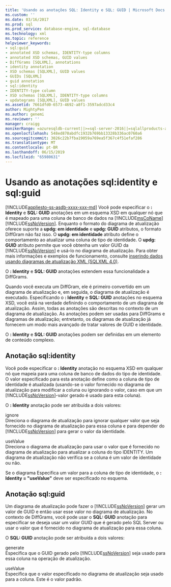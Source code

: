 ```yaml
---
title: 'Usando as anotações SQL: Identity e SQL: GUID | Microsoft Docs'
ms.custom: ''
ms.date: 03/16/2017
ms.prod: sql
ms.prod_service: database-engine, sql-database
ms.technology: xml
ms.topic: reference
helpviewer_keywords:
- sql:guid
- annotated XSD schemas, IDENTITY-type columns
- annotated XSD schemas, GUID values
- DiffGrams [SQLXML], annotations
- identity annotation
- XSD schemas [SQLXML], GUID values
- GUIDs [SQLXML]
- guid annotation
- sql:identity
- IDENTITY-type column
- XSD schemas [SQLXML], IDENTITY-type columns
- updategrams [SQLXML], GUID values
ms.assetid: 7661dfd0-6573-4692-a8f1-3597adcd33c4
author: MightyPen
ms.author: genemi
ms.reviewer: ''
manager: craigg
monikerRange: =azuresqldb-current||>=sql-server-2016||=sqlallproducts-allversions||>=sql-server-linux-2017||=azuresqldb-mi-current
ms.openlocfilehash: 548ed870abdfc1932b769bb13328b336ac0760a6
ms.sourcegitcommit: 3026c22b7fba19059a769ea5f367c4f51efaf286
ms.translationtype: MT
ms.contentlocale: pt-BR
ms.lasthandoff: 06/15/2019
ms.locfileid: "65980631"
---
```

# <a name="using-the-sqlidentity-and-sqlguid-annotations"></a>Usando as anotações sql:identity e sql:guid
[!INCLUDE[appliesto-ss-asdb-xxxx-xxx-md](../../includes/appliesto-ss-asdb-xxxx-xxx-md.md)]
  Você pode especificar o **: Identity** e **SQL: GUID** anotações em um esquema XSD em qualquer nó que é mapeado para uma coluna de banco de dados na [!INCLUDE[msCoName](../../includes/msconame-md.md)] [!INCLUDE[ssNoVersion](../../includes/ssnoversion-md.md)]. Enquanto o formato do diagrama de atualização oferece suporte a **updg: em identidade** e **updg: GUID** atributos, o formato DiffGram não faz isso. O **updg: em identidade** atributo define o comportamento ao atualizar uma coluna de tipo de identidade. O **updg: GUID** atributo permite que você obtenha um valor GUID da [!INCLUDE[ssNoVersion](../../includes/ssnoversion-md.md)] e usá-lo no diagrama de atualização. Para obter mais informações e exemplos de funcionamento, consulte [inserindo dados usando diagramas de atualização XML &#40;SQLXML 4.0&#41;](../../relational-databases/sqlxml-annotated-xsd-schemas-xpath-queries/updategrams/inserting-data-using-xml-updategrams-sqlxml-4-0.md).  
  
 O **: Identity** e **SQL: GUID** anotações estendem essa funcionalidade a DiffGrams.  
  
 Quando você executa um DiffGram, ele é primeiro convertido em um diagrama de atualização e, em seguida, o diagrama de atualização é executado. Especificando o **: Identity** e **SQL: GUID** anotações no esquema XSD, você está na verdade definindo o comportamento de um diagrama de atualização. Assim, todas as anotações são descritas no contexto de um diagrama de atualização. As anotações podem ser usadas para DiffGrams e diagramas de atualização; entretanto, os diagramas de atualização já fornecem um modo mais avançado de tratar valores de GUID e identidade.  
  
 O **: Identity** e **SQL: GUID** anotações podem ser definidas em um elemento de conteúdo complexo.  
  
## <a name="sqlidentity-annotation"></a>Anotação sql:identity  
 Você pode especificar o **: Identity** anotação no esquema XSD em qualquer nó que mapeia para uma coluna de banco de dados do tipo de identidade. O valor especificado para esta anotação define como a coluna de tipo de identidade é atualizada (usando-se o valor fornecido no diagrama de atualização para modificar a coluna ou ignorando o valor, caso em que um [!INCLUDE[ssNoVersion](../../includes/ssnoversion-md.md)]-valor gerado é usado para esta coluna).  
  
 O **: Identity** anotação pode ser atribuída a dois valores:  
  
 ignore  
 Direciona o diagrama de atualização para ignorar qualquer valor que seja fornecido no diagrama de atualização para essa coluna e para depender do [!INCLUDE[ssNoVersion](../../includes/ssnoversion-md.md)] para gerar o valor da identidade.  
  
 useValue  
 Direciona o diagrama de atualização para usar o valor que é fornecido no diagrama de atualização para atualizar a coluna do tipo IDENTITY. Um diagrama de atualização não verifica se a coluna é um valor de identidade ou não.  
  
 Se o diagrama Especifica um valor para a coluna de tipo de identidade, o **: Identity = "useValue"** deve ser especificado no esquema.  
  
## <a name="sqlguid-annotation"></a>Anotação sql:guid  
 Um diagrama de atualização pode fazer o [!INCLUDE[ssNoVersion](../../includes/ssnoversion-md.md)] gerar um valor de GUID e então usar esse valor no diagrama de atualização. No contexto de DiffGrams, você pode usar o **SQL: GUID** anotação para especificar se deseja usar um valor GUID que é gerado pelo SQL Server ou usar o valor que é fornecido no diagrama de atualização para essa coluna.  
  
 O **SQL: GUID** anotação pode ser atribuída a dois valores:  
  
 generate  
 Especifica que o GUID gerado pelo [!INCLUDE[ssNoVersion](../../includes/ssnoversion-md.md)] seja usado para essa coluna na operação de atualização.  
  
 useValue  
 Especifica que o valor especificado no diagrama de atualização seja usado para a coluna. Este é o valor padrão.  
  
  
